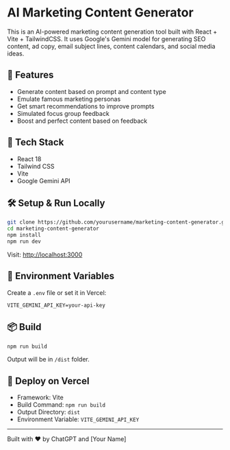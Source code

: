 # AI Marketing Content Generator

This is an AI-powered marketing content generation tool built with React + Vite + TailwindCSS. It uses Google's Gemini model for generating SEO content, ad copy, email subject lines, content calendars, and social media ideas.

## 🚀 Features
- Generate content based on prompt and content type
- Emulate famous marketing personas
- Get smart recommendations to improve prompts
- Simulated focus group feedback
- Boost and perfect content based on feedback

## 🧪 Tech Stack
- React 18
- Tailwind CSS
- Vite
- Google Gemini API

## 🛠️ Setup & Run Locally

```bash
git clone https://github.com/yourusername/marketing-content-generator.git
cd marketing-content-generator
npm install
npm run dev
```

Visit: [http://localhost:3000](http://localhost:3000)

## 🔐 Environment Variables

Create a `.env` file or set it in Vercel:

```
VITE_GEMINI_API_KEY=your-api-key
```

## 📦 Build

```bash
npm run build
```

Output will be in `/dist` folder.

## 📡 Deploy on Vercel
- Framework: Vite
- Build Command: `npm run build`
- Output Directory: `dist`
- Environment Variable: `VITE_GEMINI_API_KEY`

---
Built with ❤️ by ChatGPT and [Your Name]
